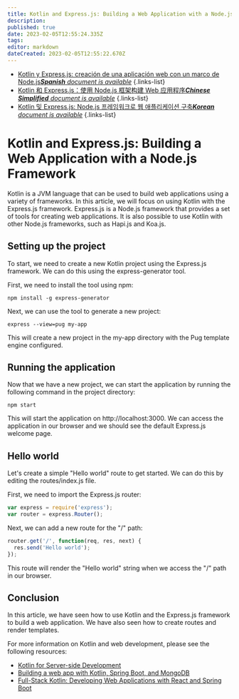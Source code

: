 ```yaml
---
title: Kotlin and Express.js: Building a Web Application with a Node.js Framework
description: 
published: true
date: 2023-02-05T12:55:24.335Z
tags: 
editor: markdown
dateCreated: 2023-02-05T12:55:22.670Z
---
```


- [Kotlin y Express.js: creación de una aplicación web con un marco de Node.js***Spanish** document is available*](/es/Knowledge-base/Kotlin/kotlin-and-express-js-building-a-web-application-with-a-node-js-framework)
{.links-list}
- [Kotlin 和 Express.js：使用 Node.js 框架构建 Web 应用程序***Chinese Simplified** document is available*](/zh/Knowledge-base/Kotlin/kotlin-and-express-js-building-a-web-application-with-a-node-js-framework)
{.links-list}
- [Kotlin 및 Express.js: Node.js 프레임워크로 웹 애플리케이션 구축***Korean** document is available*](/ko/Knowledge-base/Kotlin/kotlin-and-express-js-building-a-web-application-with-a-node-js-framework)
{.links-list}


# Kotlin and Express.js: Building a Web Application with a Node.js Framework

Kotlin is a JVM language that can be used to build web applications using a variety of frameworks. In this article, we will focus on using Kotlin with the Express.js framework. Express.js is a Node.js framework that provides a set of tools for creating web applications. It is also possible to use Kotlin with other Node.js frameworks, such as Hapi.js and Koa.js.

## Setting up the project

To start, we need to create a new Kotlin project using the Express.js framework. We can do this using the express-generator tool.

First, we need to install the tool using npm:

```
npm install -g express-generator
```

Next, we can use the tool to generate a new project:

```
express --view=pug my-app
```

This will create a new project in the my-app directory with the Pug template engine configured.

## Running the application

Now that we have a new project, we can start the application by running the following command in the project directory:

```
npm start
```

This will start the application on http://localhost:3000. We can access the application in our browser and we should see the default Express.js welcome page.

## Hello world

Let's create a simple "Hello world" route to get started. We can do this by editing the routes/index.js file.

First, we need to import the Express.js router:

```javascript
var express = require('express');
var router = express.Router();
```

Next, we can add a new route for the "/" path:

```javascript
router.get('/', function(req, res, next) {
  res.send('Hello world');
});
```

This route will render the "Hello world" string when we access the "/" path in our browser.

## Conclusion

In this article, we have seen how to use Kotlin and the Express.js framework to build a web application. We have also seen how to create routes and render templates.

For more information on Kotlin and web development, please see the following resources:

- [Kotlin for Server-side Development](https://kotlinlang.org/docs/reference/server-overview.html)
- [Building a web app with Kotlin, Spring Boot, and MongoDB](https://www.baeldung.com/kotlin-mongodb-spring-boot)
- [Full-Stack Kotlin: Developing Web Applications with React and Spring Boot](https://www.baeldung.com/kotlin-react-spring-boot)